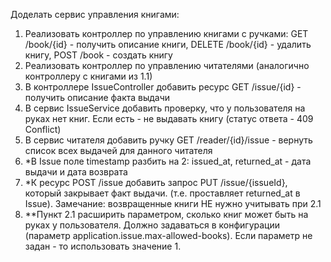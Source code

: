 Доделать сервис управления книгами:
1. Реализовать контроллер по управлению книгами с ручками: GET /book/{id} - получить описание книги, DELETE /book/{id} - удалить книгу, POST /book - создать книгу
2. Реализовать контроллер по управлению читателями (аналогично контроллеру с книгами из 1.1)
3. В контроллере IssueController добавить ресурс GET /issue/{id} - получить описание факта выдачи
4. В сервис IssueService добавить проверку, что у пользователя на руках нет книг. Если есть - не выдавать книгу (статус ответа - 409 Conflict)
5. В сервис читателя добавить ручку GET /reader/{id}/issue - вернуть список всех выдачей для данного читателя
6. *В Issue поле timestamp разбить на 2: issued_at, returned_at - дата выдачи и дата возврата
7. *К ресурс POST /issue добавить запрос PUT /issue/{issueId}, который закрывает факт выдачи. (т.е. проставляет returned_at в Issue).
Замечание: возвращенные книги НЕ нужно учитывать при 2.1
8. **Пункт 2.1 расширить параметром, сколько книг может быть на руках у пользователя. Должно задаваться в конфигурации (параметр application.issue.max-allowed-books). Если параметр не задан - то использовать значение 1.
